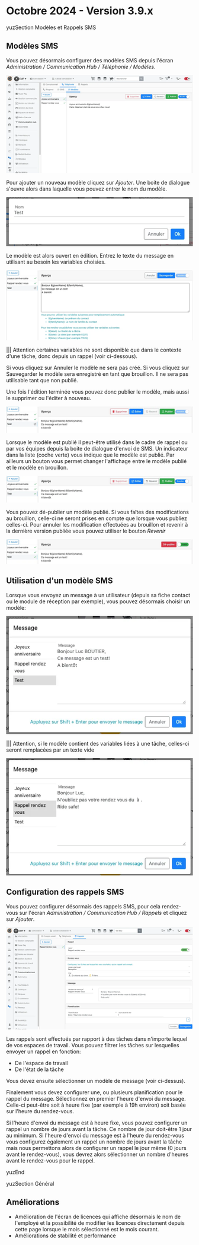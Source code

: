 # Octobre 2024 - Version 3.9.x

yuzSection Modèles et Rappels SMS

## Modèles SMS

Vous pouvez désormais configurer des modèles SMS depuis l'écran _Administration / Communication Hub / Téléphonie / Modèles_.

![SMS templates](https://raw.githubusercontent.com/yuzer-software/release-notes/master/release-notes/3.9.0/sms-tpl-1.webp?w=100%)

Pour ajouter un nouveau modèle cliquez sur _Ajouter_. Une boite de dialogue s'ouvre alors dans laquelle vous pouvez entrer le nom du modèle.

![SMS template new](https://raw.githubusercontent.com/yuzer-software/release-notes/master/release-notes/3.9.0/sms-tpl-2.webp?w=480px)

Le modèle est alors ouvert en édition. Entrez le texte du message en utilisant au besoin les variables choisies.

![SMS template edit](https://raw.githubusercontent.com/yuzer-software/release-notes/master/release-notes/3.9.0/sms-tpl-3.webp?w=968px)

||| Attention certaines variables ne sont disponible que dans le contexte d'une tâche, donc depuis un rappel (voir ci-dessous).

Si vous cliquez sur Annuler le modèle ne sera pas créé. Si vous cliquez sur Sauvegarder le modèle sera enregistré en tant que brouillon. Il ne sera pas utilisable tant que non publié.

Une fois l'édition terminée vous pouvez donc publier le modèle, mais aussi le supprimer ou l'éditer à nouveau.

![SMS template saved](https://raw.githubusercontent.com/yuzer-software/release-notes/master/release-notes/3.9.0/sms-tpl-4.webp?w=968px)

Lorsque le modèle est publié il peut-être utilisé dans le cadre de rappel ou par vos équipes depuis la boite de dialogue d'envoi de SMS.
Un indicateur dans la liste (coche verte) vous indique que le modèle est publié. Par ailleurs un bouton vous permet changer l'affichage entre le modèle publié et le modèle en brouillon.

![SMS template published](https://raw.githubusercontent.com/yuzer-software/release-notes/master/release-notes/3.9.0/sms-tpl-5.webp?w=968px)

Vous pouvez dé-publier un modèle publié.
Si vous faîtes des modifications au brouillon, celle-ci ne seront prises en compte que lorsque vous publiez celles-ci.
Pour annuler les modification effectuées au brouillon et revenir à la dernière version publiée vous pouvez utiliser le bouton _Revenir_

![SMS template view published](https://raw.githubusercontent.com/yuzer-software/release-notes/master/release-notes/3.9.0/sms-tpl-6.webp?w=968px)

## Utilisation d'un modèle SMS

Lorsque vous envoyez un message à un utilisateur (depuis sa fiche contact ou le module de réception par exemple), vous pouvez désormais choisir un modèle:

![SMS template send normal](https://raw.githubusercontent.com/yuzer-software/release-notes/master/release-notes/3.9.0/sms-tpl-send-1.webp?w=480px)

||| Attention, si le modèle contient des variables liées à une tâche, celles-ci seront remplacées par un texte vide

![SMS template send task variables](https://raw.githubusercontent.com/yuzer-software/release-notes/master/release-notes/3.9.0/sms-tpl-send-2.webp?w=480px)

## Configuration des rappels SMS

Vous pouvez configurer désormais des rappels SMS, pour cela rendez-vous sur l'écran _Administration / Communication Hub / Rappels_ et cliquez sur _Ajouter_.

![Reminder](https://raw.githubusercontent.com/yuzer-software/release-notes/master/release-notes/3.9.0/reminder.webp?w=100%)

Les rappels sont effectués par rapport à des tâches dans n'importe lequel de vos espaces de travail. Vous pouvez filtrer les tâches sur lesquelles envoyer un rappel en fonction:

- De l'espace de travail
- De l'état de la tâche

Vous devez ensuite sélectionner un modèle de message (voir ci-dessus).

Finalement vous devez configurer une, ou plusieurs planification pour le rappel du message. Sélectionnez en premier l'heure d'envoi du message. Celle-ci peut-être soit à heure fixe (par exemple à 19h environ) soit basée sur l'heure du rendez-vous.

Si l'heure d'envoi du message est à heure fixe, vous pouvez configurer un rappel un nombre de jours avant la tâche. Ce nombre de jour doit-être 1 jour au minimum.
Si l'heure d'envoi du message est à l'heure du rendez-vous vous configurez également un rappel un nombre de jours avant la tâche mais nous permettons alors de configurer un rappel le jour même (0 jours avant le rendez-vous), vous devrez alors sélectionner un nombre d'heures avant le rendez-vous pour le rappel.

yuzEnd

yuzSection Général

## Améliorations

- Amélioration de l'écran de licences qui affiche désormais le nom de l'employé et la possibilité de modifier les licences directement depuis cette page lorsque le mois sélectionné est le mois courant.
- Améliorations de stabilité et performance
